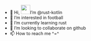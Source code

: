 - 👋 Hi, <img src="https://raw.githubusercontent.com/vatsa287/vatsa287/master/assets/Hi.gif?raw=true" width="30px">I’m @rust-kotlin
- 👀 I’m interested in football
- 🌱 I’m currently learning rust
- 💞️ I’m looking to collaborate on github
- 📫 How to reach me ^=^
